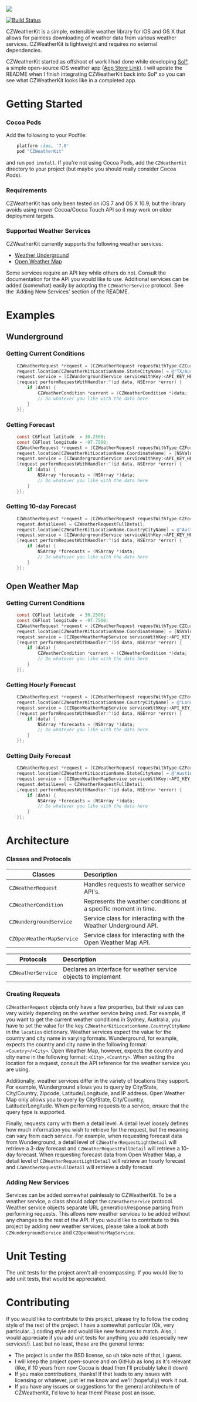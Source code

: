 ![](https://raw.githubusercontent.com/CZWeatherKit/CZWeatherKit/master/Meta/czweatherkit_header.png)

[![Build Status](https://travis-ci.org/CZWeatherKit/CZWeatherKit.svg?branch=master)](https://travis-ci.org/CZWeatherKit/CZWeatherKit)

CZWeatherKit is a simple, extensible weather library for iOS and OS X that allows for painless downloading of weather data from various weather services. CZWeatherKit is lightweight and requires no external dependencies. 

CZWeatherKit started as offshoot of work I had done while developing [Sol°](https://github.com/comyarzaheri/Sol), a simple open-source iOS weather app ([App Store Link](http://appstore.com/Sol°)). I will update the README when I finish integrating CZWeatherKit back into Sol° so you can see what CZWeatherKit looks like in a completed app.

# Getting Started

### Cocoa Pods

Add the following to your Podfile:

```ruby
    platform :ios, '7.0'
    pod "CZWeatherKit"
```

and run `pod install`. If you're not using Cocoa Pods, add the `CZWeatherKit` directory to your project (but maybe you should really consider Cocoa Pods).

### Requirements

CZWeatherKit has only been tested on iOS 7 and OS X 10.9, but the library avoids using newer Cocoa/Cocoa Touch API so it may work on older deployment targets. 

### Supported Weather Services

CZWeatherKit currently supports the following weather services:
  * [Weather Underground](http://www.wunderground.com/weather/api/)
  * [Open Weather Map](http://openweathermap.org/API)

Some services require an API key while others do not. Consult the documentation for the API you would like to use. Additional services can be added (somewhat) easily by adopting the `CZWeatherService` protocol. See the 'Adding New Services' section of the README.

# Examples

## Wunderground

### Getting Current Conditions

```objective-c 
    CZWeatherRequest *request = [CZWeatherRequest requestWithType:CZCurrentConditionsRequestType];
    request.location[CZWeatherKitLocationName.StateCityName] = @"TX/Austin";
    request.service = [CZWundergroundService serviceWithKey:<API_KEY_HERE>];
    [request performRequestWithHandler:^(id data, NSError *error) {
        if (data) {
            CZWeatherCondition *current = (CZWeatherCondition *)data;
            // Do whatever you like with the data here
        }
    }];
```

### Getting Forecast

```objective-c 
    const CGFloat latitude  = 30.2500;
    const CGFloat longitude = -97.7500;
    CZWeatherRequest *request = [CZWeatherRequest requestWithType:CZForecastRequestType];
    request.location[CZWeatherKitLocationName.CoordinateName] = [NSValue valueWithCGPoint:CGPointMake(latitude, longitude)];
    request.service = [CZWundergroundService serviceWithKey:<API_KEY_HERE>];
    [request performRequestWithHandler:^(id data, NSError *error) {
        if (data) {
            NSArray *forecasts = (NSArray *)data;
            // Do whatever you like with the data here
        }
    }];
```

### Getting 10-day Forecast

```objective-c 
    CZWeatherRequest *request = [CZWeatherRequest requestWithType:CZForecastRequestType];
    request.detailLevel = CZWeatherRequestFullDetail;
    request.location[CZWeatherKitLocationName.CountryCityName] = @"Australia/Sydney";
    request.service = [CZWundergroundService serviceWithKey:<API_KEY_HERE>];
    [request performRequestWithHandler:^(id data, NSError *error) {
        if (data) {
            NSArray *forecasts = (NSArray *)data;
            // Do whatever you like with the data here
        }
    }];
```


## Open Weather Map 

### Getting Current Conditions

```objective-c 
    const CGFloat latitude  = 30.2500;
    const CGFloat longitude = -97.7500;
    CZWeatherRequest *request = [CZWeatherRequest requestWithType:CZCurrentConditionsRequestType];
    request.location[CZWeatherKitLocationName.CoordinateName] = [NSValue valueWithCGPoint:CGPointMake(latitude, longitude)];
    request.service = [CZOpenWeatherMapService serviceWithKey:<API_KEY_HERE>];
    [request performRequestWithHandler:^(id data, NSError *error) {
        if (data) {
            CZWeatherCondition *current = (CZWeatherCondition *)data;
            // Do whatever you like with the data here
        }
    }];
```

### Getting Hourly Forecast

```objective-c
    CZWeatherRequest *request = [CZWeatherRequest requestWithType:CZForecastRequestType];
    request.location[CZWeatherKitLocationName.CountryCityName] = @"London,UK";
    request.service = [CZOpenWeatherMapService serviceWithKey:<API_KEY_HERE>];
    [request performRequestWithHandler:^(id data, NSError *error) {
        if (data) {
            NSArray *forecasts = (NSArray *)data;
            // Do whatever you like with the data here
        }
    }];
```

### Getting Daily Forecast

```objective-c
    CZWeatherRequest *request = [CZWeatherRequest requestWithType:CZForecastRequestType];
    request.location[CZWeatherKitLocationName.StateCityName] = @"Austin,TX";
    request.service = [CZOpenWeatherMapService serviceWithKey:<API_KEY_HERE>];
    request.detailLevel = CZWeatherRequestFullDetail;
    [request performRequestWithHandler:^(id data, NSError *error) {
        if (data) {
            NSArray *forecasts = (NSArray *)data;
            // Do whatever you like with the data here
        }
    }];
```

# Architecture

### Classes and Protocols

| Classes                        | Description
|--------------------------------|:---------------
|`CZWeatherRequest`              | Handles requests to weather service API's. 
|`CZWeatherCondition`            | Represents the weather conditions at a specific moment in time.
|`CZWundergroundService`         | Service class for interacting with the Weather Underground API.
|`CZOpenWeatherMapService`       | Service class for interacting with the Open Weather Map API.

| Protocols                      | Description
|--------------------------------|:---------------
|`CZWeatherService`              | Declares an interface for weather service objects to implement
    
### Creating Requests    
    
`CZWeatherRequest` objects only have a few properties, but their values can vary widely depending on the weather service being used. For example,
if you want to get the current weather conditions in Sydney, Australia, you have to set the value for the key `CZWeatherKitLocationName.CountryCityName`
in the `location` dictionary. Weather services expect the value for the country and city name in varying formats. Wunderground, for example, expects the
country and city name in the following format: `<Country>/<City>`. Open Weather Map, however, expects the country and city name in the following format: 
`<City>,<Country>`. When setting the location for a request, consult the API reference for the weather service you are using.

Additionally, weather services differ in the variety of locations they support. For example, Wunderground allows you to query by City/State, City/Country, Zipcode, Latitude/Longitude, and IP address. Open Weather Map only allows you to query by City/State, City/Country, Latitude/Longitude. When performing requests
to a service, ensure that the query type is supported.

Finally, requests carry with them a detail level. A detail level loosely defines how much information you wish to retrieve for the request, but the meaning can vary from each service. For example, when requesting forecast data from Wunderground, a detail level of `CZWeatherRequestLightDetail` will retrieve a 3-day forecast and `CZWeatherRequestFullDetail` will retrieve a 10-day forecast. When requesting forecast data from Open Weather Map, a detail level of `CZWeatherRequestLightDetail` will retrieve an hourly forecast and `CZWeatherRequestFullDetail` will retrieve a daily forecast 

### Adding New Services

Services can be added somewhat painlessly to CZWeatherKit. To be a weather service, a class should adopt the `CZWeatherService` protocol. Weather service objects separate URL generation/response parsing from performing requests. This allows new weather services to be added without any changes to the rest of the API. If you would like to contribute to this project by adding new weather services, please take a look at both `CZWundergroundService` and `CZOpenWeatherMapService`.

# Unit Testing

The unit tests for the project aren't all-encompassing. If you would like to add unit tests, that would be appreciated. 

# Contributing

If you would like to contribute to this project, please try to follow the coding style of the rest of the project. I have a somewhat particular (Ok, very particular...) coding style and would like new features to match. Also, I would appreciate if you add unit tests for anything you add (especially new services!).
Last but no least, these are the general terms:

* The project is under the BSD license, so uh take note of that, I guess.
* I will keep the project open-source and on GitHub as long as it's relevant (like, if 10 years from now Cocoa is dead then I'll probably take it down)
* If you make contributions, thanks! If that leads to any issues with licensing or whatever, just let me know and we'll (hopefully) work it out. 
* If you have any issues or suggestions for the general architecture of CZWeatherKit, I'd love to hear them! Please post an issue.


